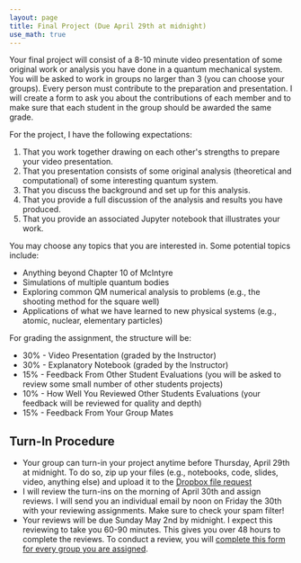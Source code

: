 ```yaml
---
layout: page
title: Final Project (Due April 29th at midnight)
use_math: true
---
```


Your final project will consist of a 8-10 minute video presentation of some original work or analysis you have done in a quantum mechanical system. You will be asked to work in groups no larger than 3 (you can choose your groups). Every person must contribute to the preparation and presentation. I will create a form to ask you about the contributions of each member and to make sure that each student in the group should be awarded the same grade.

For the project, I have the following expectations:

1. That you work together drawing on each other's strengths to prepare your video presentation.
2. That you presentation consists of some original analysis (theoretical and computational) of some interesting quantum system.
3. That you discuss the background and set up for this analysis.
4. That you provide a full discussion of the analysis and results you have produced.
5. That you provide an associated Jupyter notebook that illustrates your work.

You may choose any topics that you are interested in. Some potential topics include:
* Anything beyond Chapter 10 of McIntyre
* Simulations of multiple quantum bodies
* Exploring common QM numerical analysis to problems (e.g., the shooting method for the square well)
* Applications of what we have learned to new physical systems (e.g., atomic, nuclear, elementary particles)

For grading the assignment, the structure will be:

* 30% - Video Presentation (graded by the Instructor)
* 30% - Explanatory Notebook (graded by the Instructor)
* 15% - Feedback From Other Student Evaluations (you will be asked to review some small number of other students projects)
* 10% - How Well You Reviewed Other Students Evaluations (your feedback will be reviewed for quality and depth)
* 15% - Feedback From Your Group Mates

## Turn-In Procedure

- Your group can turn-in your project anytime before Thursday, April 29th at midnight. To do so, zip up your files (e.g., notebooks, code, slides, video, anything else) and upload it to the [Dropbox file request](https://www.dropbox.com/request/TpydXQKRbVnKGchOdlHE)
- I will review the turn-ins on the morning of April 30th and assign reviews. I will send you an individual email by noon on Friday the 30th with your reviewing assignments. Make sure to check your spam filter!
- Your reviews will be due Sunday May 2nd by midnight. I expect this reviewing to take you 60-90 minutes. This gives you over 48 hours to complete the reviews. To conduct a review, you will [complete this form for every group you are assigned](https://msu.co1.qualtrics.com/jfe/form/SV_1LmfHHdFY5gc5Tw).
